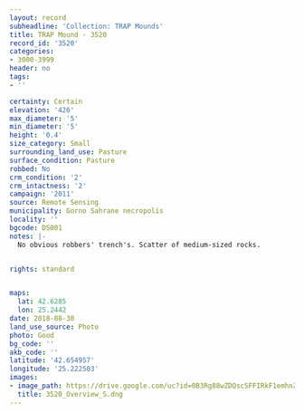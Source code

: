 ```yaml
---
layout: record
subheadline: 'Collection: TRAP Mounds'
title: TRAP Mound - 3520
record_id: '3520'
categories:
- 3000-3999
header: no
tags:
- ''

certainty: Certain
elevation: '426'
max_diameter: '5'
min_diameter: '5'
height: '0.4'
size_category: Small
surrounding_land_use: Pasture
surface_condition: Pasture
robbed: No
crm_condition: '2'
crm_intactness: '2'
campaign: '2011'
source: Remote Sensing
municipality: Gorno Sahrane necropolis
locality: ''
bgcode: DS001
notes: |-
  No obvious robbers' trench's. Scatter of medium-sized rocks.


rights: standard


maps:
  lat: 42.6285
  lon: 25.2442
date: 2018-08-30
land_use_source: Photo
photo: Good
bg_code: ''
akb_code: ''
latitude: '42.654957'
longitude: '25.222503'
images:
- image_path: https://drive.google.com/uc?id=0B3Rg88wZDQscSFFIRkF1emhnZFk
  title: 3520_Overview_S.dng
---
```


